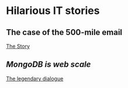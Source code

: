 # Hilarious IT stories

## The case of the 500-mile email

[The Story](http://www.ibiblio.org/harris/500milemail.html?utm_source=Iterable&utm_medium=email&utm_campaign=the_overflow_newsletter&utm_content=02-03-20)

## *MongoDB is web scale*

[The legendary dialogue](http://mongodb-is-web-scale.com/)

